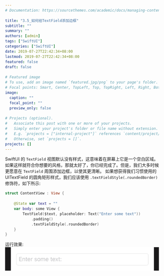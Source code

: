 ```yaml
---
# Documentation: https://sourcethemes.com/academic/docs/managing-content/

title: "3.5_如何给TextField添加边框"
subtitle: ""
summary: ""
authors: [admin]
tags: ["SwiftUI"]
categories: ["SwiftUI"]
date: 2019-07-27T22:42:34+08:00
lastmod: 2019-07-27T22:42:34+08:00
featured: false
draft: false

# Featured image
# To use, add an image named `featured.jpg/png` to your page's folder.
# Focal points: Smart, Center, TopLeft, Top, TopRight, Left, Right, BottomLeft, Bottom, BottomRight.
image:
  caption: ""
  focal_point: ""
  preview_only: false

# Projects (optional).
#   Associate this post with one or more of your projects.
#   Simply enter your project's folder or file name without extension.
#   E.g. `projects = ["internal-project"]` references `content/project/deep-learning/index.md`.
#   Otherwise, set `projects = []`.
projects: []
---
```


<!-- more -->
SwiftUI 的 `TextField` 视图默认没有样式，这意味着在屏幕上它是一个空白区域。如果这样就符合你想要的风格，那就太好了，你已经完成了。但是，我们大多时候更愿意在 `TextField` 周围添加边框，以使其更清晰。
如果想获得我们习惯使用的 UITextField 的圆角矩形样式，我们应该使用 `.textFieldStyle(.roundedBorder)` 修饰符，如下所示:
```swift
struct ContentView : View {
    
    @State var text = ""
    var body: some View {
        TextField($text, placeholder: Text("Enter some text"))
            .padding()
            .textFieldStyle(.roundedBorder)
    }
}
```
运行效果:
![textfield_style_rounded_border](img/textfield_style_rounded_border.png "textFieldStyle is roundedBorder style")


